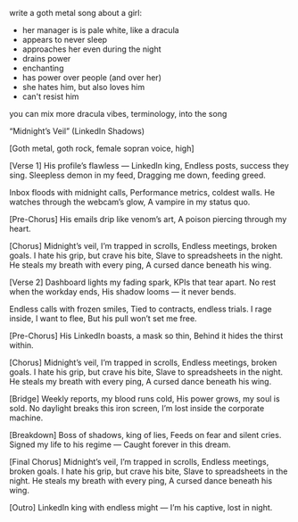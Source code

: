 write a goth metal song about a girl:
 - her manager is is pale white, like a dracula
 - appears to never sleep
 - approaches her even during the night
 - drains power
 - enchanting
 - has power over people (and over her)
 - she hates him, but also loves him
 - can't resist him

you can mix more dracula vibes, terminology, into the song


“Midnight’s Veil” (LinkedIn Shadows)

[Goth metal, goth rock, female sopran voice, high]

[Verse 1]
His profile’s flawless — LinkedIn king,
Endless posts, success they sing.
Sleepless demon in my feed,
Dragging me down, feeding greed.

Inbox floods with midnight calls,
Performance metrics, coldest walls.
He watches through the webcam’s glow,
A vampire in my status quo.

[Pre-Chorus]
His emails drip like venom’s art,
A poison piercing through my heart.

[Chorus]
Midnight’s veil, I’m trapped in scrolls,
Endless meetings, broken goals.
I hate his grip, but crave his bite,
Slave to spreadsheets in the night.
He steals my breath with every ping,
A cursed dance beneath his wing.

[Verse 2]
Dashboard lights my fading spark,
KPIs that tear apart.
No rest when the workday ends,
His shadow looms — it never bends.

Endless calls with frozen smiles,
Tied to contracts, endless trials.
I rage inside, I want to flee,
But his pull won’t set me free.

[Pre-Chorus]
His LinkedIn boasts, a mask so thin,
Behind it hides the thirst within.

[Chorus]
Midnight’s veil, I’m trapped in scrolls,
Endless meetings, broken goals.
I hate his grip, but crave his bite,
Slave to spreadsheets in the night.
He steals my breath with every ping,
A cursed dance beneath his wing.

[Bridge]
Weekly reports, my blood runs cold,
His power grows, my soul is sold.
No daylight breaks this iron screen,
I’m lost inside the corporate machine.

[Breakdown]
Boss of shadows, king of lies,
Feeds on fear and silent cries.
Signed my life to his regime —
Caught forever in this dream.

[Final Chorus]
Midnight’s veil, I’m trapped in scrolls,
Endless meetings, broken goals.
I hate his grip, but crave his bite,
Slave to spreadsheets in the night.
He steals my breath with every ping,
A cursed dance beneath his wing.

[Outro]
LinkedIn king with endless might —
I’m his captive, lost in night.
